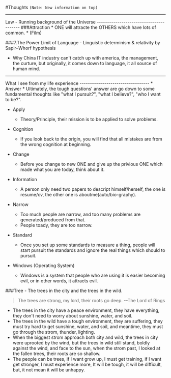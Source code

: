 #Thoughts
`(Note: New information on top)`

<hr>
Law - Running background of the Universe
----------------------------------------
###Attraction
* ONE will attracte the OTHERS which have lots of common.
* (Film)

###7.The Power Limit of Language - Linguistic determinism & relativity by Sapir–Whorf hypothesis
* Why China IT industry can't catch up with america, the management, the curture, but originally, it comes down to language, it all source of human mind.





<hr>
What I see from my life experience
----------------------------------
* Answer
  * Ultimately, the tough questions' answer are go down to some fundamental thoughts like "what I pursuit?", "what I believe?", "who I want to be?".

* Apply
  * Theory/Principle, their mission is to be applied to solve problems.

* Cognition
  * If you look back to the origin, you will find that all mistakes are from the wrong cognition at beginning.  

* Change
  * Before you change to new ONE and give up the privious ONE which made what you are today, think about it.

* Information
  * A person only need two papers to descript himself/herself, the one is resume/cv, the other one is aboutme(auto/bio-graphy).

* Narrow
  * Too much people are narrow, and too many problems are generated/produced from that.
  * People toady, they are too narrow.

* Standard
  * Once you set up some standards to measure a thing, people will start pursuit the standards and ignore the real things which should to pursuit.

* Windows (Operating System)
  * Windows is a system that people who are using it is easier becoming evil, or in other words, it attracts evil.


###Tree - The trees in the city and the trees in the wild.  
> The trees are strong, my lord, their roots go deep. --The Lord of Rings   
* The trees in the city have a peace environment, they have everything, they don't need to worry about sunshine, water, and soil.  
* The trees in the wild have a tough environment, they are suffering, they must try hard to get sunshine, water, and soil, and meantime, they must go through the strom, thunder, lighting.  
* When the biggest strom approach both city and wild, the trees in city were uprooted by the wind, but the trees in wild still stand, boldly against the wind, and face to the sun, when the strom past, I looked at the fallen trees, their roots are so shallow.  
* The people can be trees, if I want grow up, I must get training, if I want get stronger, I must experience more, It will be tough, it will be difficult, but, it not mean it will be unhappy.  
